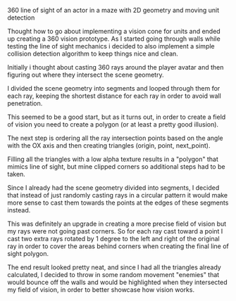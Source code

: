 360 line of sight of an actor in a maze with 2D geometry and moving unit detection

Thought how to go about implementing a vision cone for units and ended up creating a 360 vision prototype. As I started going through walls while testing the line of sight mechanics i decided to also implement a simple collision detection algorithm to keep things nice and clean.

Initially i thought about casting 360 rays around the player avatar and then figuring out where they intersect the scene geometry.

I divided the scene geometry into segments and looped through them for each ray, keeping the shortest distance for each ray in order to avoid wall penetration.

This seemed to be a good start, but as it turns out, in order to create a field of vision you need to create a polygon (or at least a pretty good illusion).

The next step is ordering all the ray intersection points based on the angle with the OX axis and then creating triangles (origin, point, next_point).

Filling all the triangles with a low alpha texture results in a "polygon" that mimics line of sight, but mine clipped corners so additional steps had to be taken.

Since I already had the scene geometry divided into segments, I decided that instead of just randomly casting rays in a circular pattern it would make more sense to cast them towards the points at the edges of these segments instead.

This was definitely an upgrade in creating a more precise field of vision but my rays were not going past corners. So for each ray cast toward a point I cast two extra rays rotated by 1 degree to the left and right of the original ray in order to cover the areas behind corners when creating the final line of sight polygon.

The end result looked pretty neat, and since I had all the triangles already calculated, I decided to throw in some random movement "enemies" that would bounce off the walls and would be highlighted when they intersected my field of vision, in order to better showcase how vision works.
